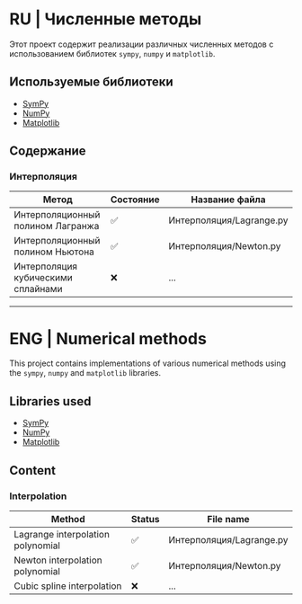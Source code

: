 # RU | Численные методы
Этот проект содержит реализации различных численных методов с использованием библиотек `sympy`, `numpy` и `matplotlib`.

## Используемые библиотеки

- [SymPy](https://www.sympy.org/)
- [NumPy](https://numpy.org/)
- [Matplotlib](https://matplotlib.org/)

## Содержание

### Интерполяция

| Метод                              | Состояние | Название файла                    |
|------------------------------------|-----------|-----------------------------------|
| Интерполяционный полином Лагранжа  | ✅       | Интерполяция/Lagrange.py          |
| Интерполяционный полином Ньютона   | ✅       | Интерполяция/Newton.py            |
| Интерполяция кубическими сплайнами | ❌       | ...                               |


------------------------------------------------------------------------------------------------------------------------

# ENG | Numerical methods
This project contains implementations of various numerical methods using the `sympy`, `numpy` and `matplotlib` libraries.

## Libraries used

- [SymPy](https://www.sympy.org/)
- [NumPy](https://numpy.org/)
- [Matplotlib](https://matplotlib.org/)

## Content

### Interpolation

| Method                             | Status    | File name                         |
|------------------------------------|-----------|-----------------------------------|
| Lagrange interpolation polynomial  | ✅       | Интерполяция/Lagrange.py          |
| Newton interpolation polynomial    | ✅       | Интерполяция/Newton.py            |
| Cubic spline interpolation         | ❌       | ...                               |
